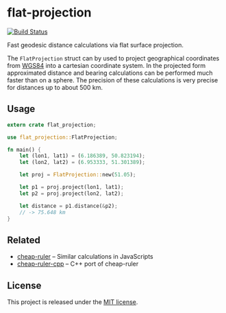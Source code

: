 
flat-projection
==============================================================================

[![Build Status](https://travis-ci.org/Turbo87/flat-projection-rs.svg?branch=master)](https://travis-ci.org/Turbo87/flat-projection-rs)

Fast geodesic distance calculations via flat surface projection.

The `FlatProjection` struct can by used to project geographical
coordinates from [WGS84] into a cartesian coordinate system.
In the projected form approximated distance and bearing calculations
can be performed much faster than on a sphere. The precision of these
calculations is very precise for distances up to about 500 km.

[WGS84]: https://en.wikipedia.org/wiki/World_Geodetic_System


Usage
------------------------------------------------------------------------------

```rust
extern crate flat_projection;

use flat_projection::FlatProjection;

fn main() {
    let (lon1, lat1) = (6.186389, 50.823194);
    let (lon2, lat2) = (6.953333, 51.301389);

    let proj = FlatProjection::new(51.05);

    let p1 = proj.project(lon1, lat1);
    let p2 = proj.project(lon2, lat2);

    let distance = p1.distance(&p2);
    // -> 75.648 km
}
```

Related
------------------------------------------------------------------------------

- [cheap-ruler] – Similar calculations in JavaScripts
- [cheap-ruler-cpp] – C++ port of cheap-ruler

[cheap-ruler]: https://github.com/mapbox/cheap-ruler
[cheap-ruler-cpp]: https://github.com/mapbox/cheap-ruler-cpp


License
-------------------------------------------------------------------------------

This project is released under the [MIT license](LICENSE).
